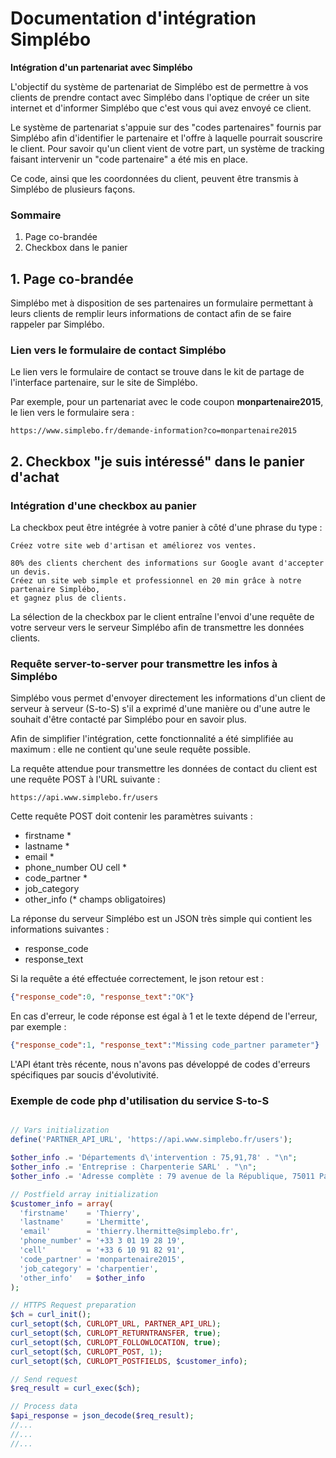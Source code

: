 # Documentation d'intégration Simplébo 

**Intégration d'un partenariat avec Simplébo**

L'objectif du système de partenariat de Simplébo est de permettre à vos clients de prendre contact avec Simplébo dans l'optique de créer un site internet et d'informer Simplébo que c'est vous qui avez envoyé ce client.

Le système de partenariat s'appuie sur des "codes partenaires" fournis par Simplébo afin d'identifier le partenaire et l'offre à laquelle pourrait souscrire le client. Pour savoir qu'un client vient de votre part, un système de tracking faisant intervenir un "code partenaire" a été mis en place.

Ce code, ainsi que les coordonnées du client, peuvent être transmis à Simplébo de plusieurs façons.

### Sommaire
1. Page co-brandée
2. Checkbox dans le panier


## 1. Page co-brandée

Simplébo met à disposition de ses partenaires un formulaire permettant à leurs clients de remplir leurs informations de contact afin de se faire rappeler par Simplébo.

### Lien vers le formulaire de contact Simplébo
Le lien vers le formulaire de contact se trouve dans le kit de partage de l'interface partenaire, sur le site de Simplébo.

Par exemple, pour un partenariat avec le code coupon **monpartenaire2015**, le lien vers le formulaire sera :
```
https://www.simplebo.fr/demande-information?co=monpartenaire2015
```

## 2. Checkbox "je suis intéressé" dans le panier d'achat

### Intégration d'une checkbox au panier
La checkbox peut être intégrée à votre panier à côté d'une phrase du type :
```
Créez votre site web d'artisan et améliorez vos ventes.

80% des clients cherchent des informations sur Google avant d'accepter un devis.
Créez un site web simple et professionnel en 20 min grâce à notre partenaire Simplébo,
et gagnez plus de clients.
```

La sélection de la checkbox par le client entraîne l'envoi d'une requête de votre serveur vers le serveur Simplébo afin de transmettre les données clients.

### Requête server-to-server pour transmettre les infos à Simplébo
Simplébo vous permet d'envoyer directement les informations d'un client de serveur à serveur (S-to-S) s'il a exprimé d'une manière ou d'une autre le souhait d'être contacté par Simplébo pour en savoir plus.

Afin de simplifier l'intégration, cette fonctionnalité a été simplifiée au maximum : elle ne contient qu'une seule requête possible.

La requête attendue pour transmettre les données de contact du client est une requête POST à l'URL suivante :
```
https://api.www.simplebo.fr/users
```

Cette requête POST doit contenir les paramètres suivants :
- firstname *
- lastname *
- email *
- phone_number OU cell *
- code_partner *
- job_category
- other_info
(* champs obligatoires)

La réponse du serveur Simplébo est un JSON très simple qui contient les informations suivantes :
- response_code
- response_text

Si la requête a été effectuée correctement, le json retour est :
```json
{"response_code":0, "response_text":"OK"}
```

En cas d'erreur, le code réponse est égal à 1 et le texte dépend de l'erreur, par exemple :
```json
{"response_code":1, "response_text":"Missing code_partner parameter"}
```

L'API étant très récente, nous n'avons pas développé de codes d'erreurs spécifiques par soucis d'évolutivité.

### Exemple de code php d'utilisation du service S-to-S

```php

// Vars initialization
define('PARTNER_API_URL', 'https://api.www.simplebo.fr/users');

$other_info .= 'Départements d\'intervention : 75,91,78' . "\n";
$other_info .= 'Entreprise : Charpenterie SARL' . "\n";
$other_info .= 'Adresse complète : 79 avenue de la République, 75011 Paris';

// Postfield array initialization
$customer_info = array(
  'firstname'    = 'Thierry',
  'lastname'     = 'Lhermitte',
  'email'        = 'thierry.lhermitte@simplebo.fr',
  'phone_number' = '+33 3 01 19 28 19',
  'cell'         = '+33 6 10 91 82 91',
  'code_partner' = 'monpartenaire2015',
  'job_category' = 'charpentier',
  'other_info'   = $other_info
);

// HTTPS Request preparation
$ch = curl_init();
curl_setopt($ch, CURLOPT_URL, PARTNER_API_URL);
curl_setopt($ch, CURLOPT_RETURNTRANSFER, true);
curl_setopt($ch, CURLOPT_FOLLOWLOCATION, true);
curl_setopt($ch, CURLOPT_POST, 1);
curl_setopt($ch, CURLOPT_POSTFIELDS, $customer_info);

// Send request
$req_result = curl_exec($ch);

// Process data
$api_response = json_decode($req_result);
//...
//...
//...

```
